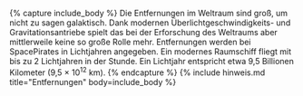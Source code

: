 {% capture include_body %}
Die Entfernungen im Weltraum sind groß, um nicht zu sagen galaktisch. Dank modernen Überlichtgeschwindigkeits- und Gravitationsantriebe spielt das bei der Erforschung des Weltraums aber mittlerweile keine so große Rolle mehr. Entfernungen werden bei SpacePirates in Lichtjahren angegeben. Ein modernes Raumschiff fliegt mit bis zu 2 Lichtjahren in der Stunde. Ein Lichtjahr entspricht etwa 9,5 Billionen Kilometer (9,5 × 10<sup>12</sup> km).
{% endcapture %}
{% include hinweis.md title="Entfernungen" body=include_body %}
